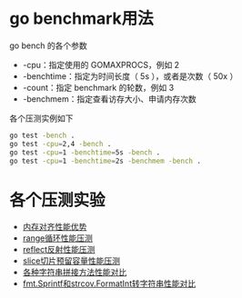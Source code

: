 
# go benchmark用法
go bench 的各个参数
- -cpu：指定使用的 GOMAXPROCS，例如 2
- -benchtime：指定为时间长度（ 5s ），或者是次数（ 50x ）
- -count：指定 benchmark 的轮数，例如 3
- -benchmem：指定查看访存大小、申请内存次数

各个压测实例如下
```sh
go test -bench .
go test -cpu=2,4 -bench .
go test -cpu=1 -benchtime=5s -bench .
go test -cpu=1 -benchtime=2s -benchmem -bench .
```

# 各个压测实验
- [内存对齐性能优势](align/main.go)
- [range循环性能压测](range/main.go)
- [reflect反射性能压测](reflect/main.go)
- [slice切片预留容量性能压测](reflect/main.go)
- [各种字符串拼接方法性能对比](string/main.go)
- [fmt.Sprintf和strcov.FormatInt转字符串性能对比](sprintf/main.go)
